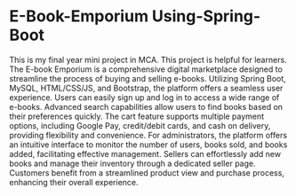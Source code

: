 # E-Book-Emporium Using-Spring-Boot
This is my final year mini project in MCA. This project is helpful for learners.
The E-book Emporium is a comprehensive digital marketplace designed to streamline the process of buying and selling e-books. Utilizing Spring Boot, MySQL, HTML/CSS/JS, and Bootstrap, the platform offers a seamless user experience. Users can easily sign up and log in to access a wide range of e-books. Advanced search capabilities allow users to find books based on their preferences quickly. The cart feature supports multiple payment options, including Google Pay, credit/debit cards, and cash on delivery, providing flexibility and convenience. For administrators, the platform offers an intuitive interface to monitor the number of users, books sold, and books added, facilitating effective management. Sellers can effortlessly add new books and manage their inventory through a dedicated seller page. Customers benefit from a streamlined product view and purchase process, enhancing their overall experience.
